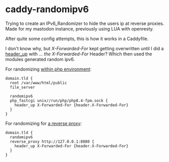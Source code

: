 # caddy-randomipv6

Trying to create an IPv6_Randomizer to hide the users ip at reverse proxies. Made for my mastodon instance, previously using LUA with openresty.

After quite some config attempts, this is how it works in a Caddyfile.

I don't know why, but *X-Forwarded-For* kept getting overwritten until I did a [header_up](https://caddyserver.com/docs/caddyfile/directives/reverse_proxy#headers) with ... *the X-Forwarded-For* Header? Which then used the modules generated random ipv6.

For randomizing [within php environment](https://caddyserver.com/docs/caddyfile/directives/php_fastcgi):

```
domain.tld {
  root /var/www/html/public
  file_server

  randomipv6
  php_fastcgi unix//run/php/php8.4-fpm.sock {
    header_up X-Forwarded-For {header.X-Forwarded-For}
  }
}
```


For randomizing for [a reverse proxy](https://caddyserver.com/docs/caddyfile/directives/reverse_proxy):

```
domain.tld {
  randomipv6
  reverse_proxy http://127.0.0.1:8080 {
    header_up X-Forwarded-For {header.X-Forwarded-For}
  }
}
```
